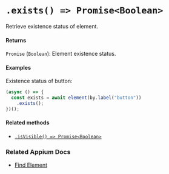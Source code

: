 # `.exists() => Promise<Boolean>`

Retrieve existence status of element.

#### Returns

`Promise` (`Boolean`): Element existence status.

#### Examples

Existence status of button:

```javascript
(async () => {
  const exists = await element(by.label("button"))
    .exists();
})();
```

#### Related methods

- [`.isVisible() => Promise<Boolean>`](./isVisible.md)

### Related Appium Docs

- [Find Element](http://appium.io/docs/en/commands/element/find-element/)